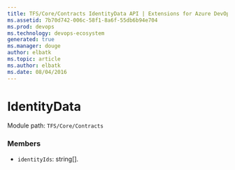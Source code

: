 ```yaml
---
title: TFS/Core/Contracts IdentityData API | Extensions for Azure DevOps Services
ms.assetid: 7b70d742-006c-58f1-8a6f-55db6b94e704
ms.prod: devops
ms.technology: devops-ecosystem
generated: true
ms.manager: douge
author: elbatk
ms.topic: article
ms.author: elbatk
ms.date: 08/04/2016
---
```


# IdentityData

Module path: `TFS/Core/Contracts`


### Members

* `identityIds`: string[]. 


